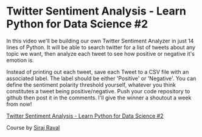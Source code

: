 # Twitter Sentiment Analysis - Learn Python for Data Science #2

In this video we'll be building our own Twitter Sentiment Analyzer in just 14 lines of Python. It will be able to search twitter for a list of tweets about any topic we want, then analyze each tweet to see how positive or negative it's emotion is. 

Instead of printing out each tweet, save each Tweet to a CSV file with an associated label. The label should be either 'Positive' or 'Negative'. You can define the sentiment polarity threshold yourself, whatever you think constitutes a tweet being positive/negative. Push your code repository to github then post it in the comments. I'll give the winner a shoutout a week from now!

[Twitter Sentiment Analysis - Learn Python for Data Science #2](https://www.youtube.com/watch?v=o_OZdbCzHUA&index=2&list=PL2-dafEMk2A6QKz1mrk1uIGfHkC1zZ6UU)

Course by [Siraj Raval](https://www.youtube.com/channel/UCWN3xxRkmTPmbKwht9FuE5A)